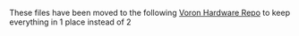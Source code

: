 
These files have been moved to the following [Voron Hardware Repo](https://github.com/VoronDesign/Voron-Hardware/tree/master/Microswitch_Z_Endstop) to keep everything in 1 place instead of 2
